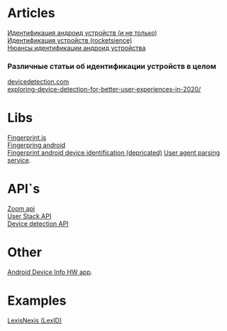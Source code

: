# Articles
<a href="https://habr.com/ru/post/534270/">Идентификация андроид устройств (и не только)</a></br>
<a href="https://www.hindawi.com/journals/scn/2019/6045251/">Идентификация устройств (rocketsience)</a></br>
<a href="https://habr.com/ru/post/434726/">Нюансы идентификации андроид устройства</a>

### Различные статьи об идентификации устройств в целом

[devicedetection.com](https://www.devicedetection.com)</br>
[exploring-device-detection-for-better-user-experiences-in-2020/](https://www.freecodecamp.org/news/exploring-device-detection-for-better-user-experiences-in-2020/)</br>

 
# Libs
<a href="https://github.com/fingerprintjs/fingerprintjs">Fingerprint.js</a></br>
<a href="https://github.com/fingerprintjs/fingerprint-android">Fingerpring android</a></br>
<a href="https://github.com/thomashaertel/android-device-identification">Fingerprint android device identification (depricated)</a>
[User agent parsing service](https://github.com/matomo-org/device-detector). 
# API\`s
<a href="https://marketplace.zoom.us/docs/api-reference/zoom-api">Zoom api</a></br>
[User Stack API](https://userstack.com)</br>
[Device detection API](https://blog.bitsrc.io/javascript-device-detection-bf75eb782fdf)</br>

# Other
[Android Device Info HW app](https://play.google.com/store/apps/details?id=ru.andr7e.deviceinfohw&hl=en_US&gl=US). 

# Examples
<a href="https://risk.lexisnexis.com/global/en/our-technology">LexisNexis (LexID)</a>
